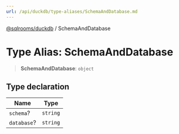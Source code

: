 ```yaml
---
url: /api/duckdb/type-aliases/SchemaAndDatabase.md
---
```

[@sqlrooms/duckdb](../index.md) / SchemaAndDatabase

# Type Alias: SchemaAndDatabase

> **SchemaAndDatabase**: `object`

## Type declaration

| Name | Type |
| ------ | ------ |
|  `schema`? | `string` |
|  `database`? | `string` |
